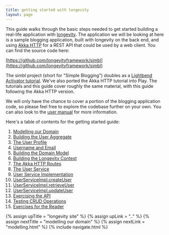 ```yaml
---
title: getting started with longevity
layout: page
---
```


This guide walks through the basic steps needed to get started
building a real-life application with
[longevity](http://longevityframework.org/). The
application we will be looking at here is a sample blogging
application, built with longevity on the back end, and using [Akka
HTTP](http://doc.akka.io/docs/akka/2.4.8/scala/http/) for a REST API
that could be used by a web client. You can find the source code here:

[https://github.com/longevityframework/simbl](https://github.com/longevityframework/simbl)

The simbl project (short for "Simple Blogging") doubles as a
[Lightbend Activator tutorial](../activator.html). We've also ported
the Akka HTTP tutorial into Play. The tutorials and this guide cover
roughly the same material, with this guide following the Akka HTTP
version.

We will only have the chance to cover a portion of the blogging
application code, so please feel free to explore the codebase further
on your own. You can also look to the [user manual](../manual) for
more information.

Here's a table of contents for the getting started guide:

1. [Modelling our Domain](modelling.html)
1. [Building the User Aggregate](user.html)
1. [The User Profile](user-profile.html)
1. [Username and Email](keyvals.html)
1. [Building the Domain Model](building.html)
1. [Building the Longevity Context](context.html)
1. [The Akka HTTP Routes](routes.html)
1. [The User Service](service.html)
1. [User Service Implementation](service-impl.html)
1. [UserServiceImpl.createUser](create-user.html)
1. [UserServiceImpl.retrieveUser](retrieve-user.html)
1. [UserServiceImpl.updateUser](update-user.html)
1. [Exercising the API](api.html)
1. [Testing CRUD Operations](testing.html)
1. [Exercises for the Reader](exercises.html)

{% assign upTitle = "longevity site" %}
{% assign upLink = ".." %}
{% assign nextTitle = "modelling our domain" %}
{% assign nextLink = "modelling.html" %}
{% include navigate.html %}
